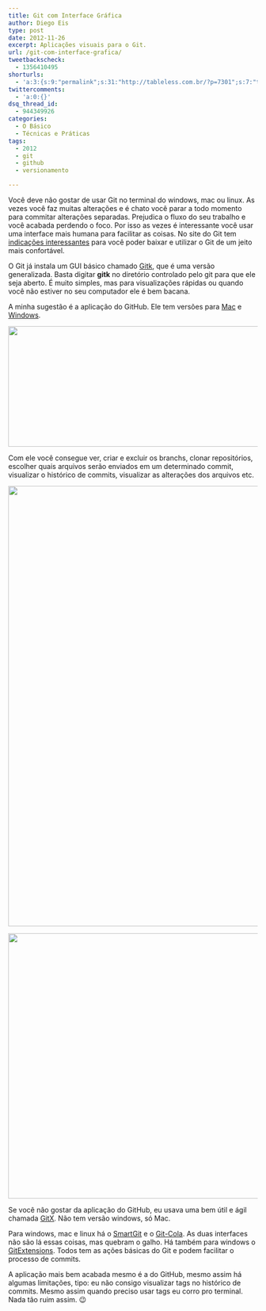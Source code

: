 ```yaml
---
title: Git com Interface Gráfica
author: Diego Eis
type: post
date: 2012-11-26
excerpt: Aplicações visuais para o Git.
url: /git-com-interface-grafica/
tweetbackscheck:
  - 1356410495
shorturls:
  - 'a:3:{s:9:"permalink";s:31:"http://tableless.com.br/?p=7301";s:7:"tinyurl";s:26:"http://tinyurl.com/coj7kbg";s:4:"isgd";s:19:"http://is.gd/uZqDRf";}'
twittercomments:
  - 'a:0:{}'
dsq_thread_id:
  - 944349926
categories:
  - O Básico
  - Técnicas e Práticas
tags:
  - 2012
  - git
  - github
  - versionamento

---
```

Você deve não gostar de usar Git no terminal do windows, mac ou linux. As vezes você faz muitas alterações e é chato você parar a todo momento para commitar alterações separadas. Prejudica o fluxo do seu trabalho e você acabada perdendo o foco. Por isso as vezes é interessante você usar uma interface mais humana para facilitar as coisas. No site do Git tem [indicações interessantes][1] para você poder baixar e utilizar o Git de um jeito mais confortável.

O Git já instala um GUI básico chamado [Gitk][2], que é uma versão generalizada. Basta digitar **gitk** no diretório controlado pelo git para que ele seja aberto. É muito simples, mas para visualizações rápidas ou quando você não estiver no seu computador ele é bem bacana.

A minha sugestão é a aplicação do GitHub. Ele tem versões para [Mac][3] e [Windows][4]. 

<img src="http://tableless.com.br/wp-content/uploads/2012/11/promo-screenshot.png" alt="" title="promo-screenshot" width="515" height="243" class="alignnone size-full wp-image-7313" srcset="uploads/2012/11/promo-screenshot.png 515w, uploads/2012/11/promo-screenshot-300x141.png 300w" sizes="(max-width: 515px) 100vw, 515px" />

Com ele você consegue ver, criar e excluir os branchs, clonar repositórios, escolher quais arquivos serão enviados em um determinado commit, visualizar o histórico de commits, visualizar as alterações dos arquivos etc.

<img src="http://tableless.com.br/wp-content/uploads/2012/11/Screen-Shot-2012-11-19-at-2.22.35-PM1.png" alt="" title="Screen Shot 2012-11-19 at 2.22.35 PM" width="808" height="888" class="alignnone size-full wp-image-7337" srcset="uploads/2012/11/Screen-Shot-2012-11-19-at-2.22.35-PM1.png 808w, uploads/2012/11/Screen-Shot-2012-11-19-at-2.22.35-PM1-272x300.png 272w" sizes="(max-width: 808px) 100vw, 808px" />

[<img src="http://tableless.com.br/wp-content/uploads/2012/11/Screen-Shot-2012-11-19-at-2.23.16-PM-1024x857.png" alt="" title="Screen Shot 2012-11-19 at 2.23.16 PM" width="640" height="535" class="alignnone size-large wp-image-7319" srcset="uploads/2012/11/Screen-Shot-2012-11-19-at-2.23.16-PM-1024x857.png 1024w, uploads/2012/11/Screen-Shot-2012-11-19-at-2.23.16-PM-300x251.png 300w, uploads/2012/11/Screen-Shot-2012-11-19-at-2.23.16-PM.png 1060w" sizes="(max-width: 640px) 100vw, 640px" />][5]

Se você não gostar da aplicação do GitHub, eu usava uma bem útil e ágil chamada [GitX][6]. Não tem versão windows, só Mac.

Para windows, mac e linux há o [SmartGit][7] e o [Git-Cola][8]. As duas interfaces não são lá essas coisas, mas quebram o galho. Há também para windows o [GitExtensions][9]. Todos tem as ações básicas do Git e podem facilitar o processo de commits.

A aplicação mais bem acabada mesmo é a do GitHub, mesmo assim há algumas limitações, tipo: eu não consigo visualizar tags no histórico de commits. Mesmo assim quando preciso usar tags eu corro pro terminal. Nada tão ruim assim. 😉

 [1]: http://git-scm.com/downloads/guis
 [2]: http://gitk.sourceforge.net
 [3]: http://mac.github.com
 [4]: http://windows.github.com
 [5]: http://tableless.com.br/wp-content/uploads/2012/11/Screen-Shot-2012-11-19-at-2.23.16-PM.png
 [6]: http://gitx.frim.nl
 [7]: http://www.syntevo.com/smartgit/index.html
 [8]: http://git-cola.github.com/
 [9]: http://code.google.com/p/gitextensions/